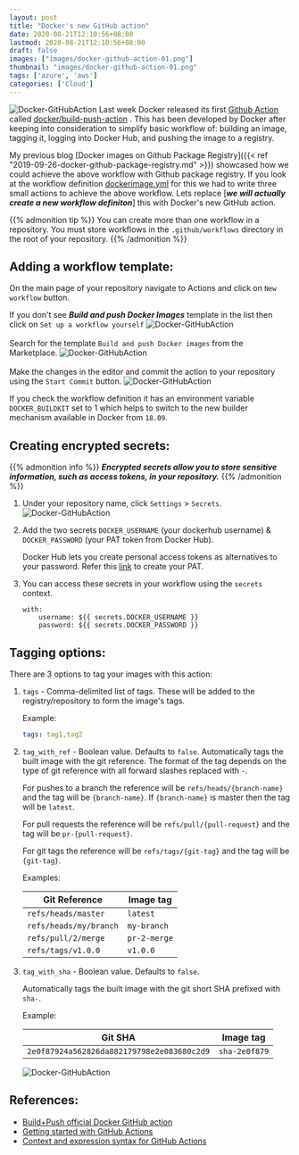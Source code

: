 ```yaml
---
layout: post
title: "Docker's new GitHub action"
date: 2020-08-21T12:10:56+08:00
lastmod: 2020-08-21T12:10:56+08:00
draft: false
images: ["images/docker-github-action-01.png"]
thumbnail: "images/docker-github-action-01.png"
tags: ['azure', 'aws']
categories: ['Cloud']
---
```


![Docker-GitHubAction](/images/docker-github-action-01.png)
Last week Docker released its first [Github Action](https://help.github.com/en/actions/getting-started-with-github-actions/about-github-actions) called [docker/build-push-action](https://github.com/docker/build-push-action) . This has been developed by Docker after keeping into consideration to simplify basic workflow of: building an image, tagging it, logging into Docker Hub, and pushing the image to a registry.

My previous blog [Docker images on Github Package Registry]({{< ref "2019-09-26-docker-github-package-registry.md" >}}) showcased how we could achieve the above workflow with Github package registry. If you look at the workflow definition [dockerimage.yml](https://github.com/sujaypillai/buildxdemo/blob/master/.github/workflows/dockerimage.yml) for this we had to write three small actions to achieve the above workflow. Lets replace [***we will actually create a new workflow definiton***] this with Docker's new GitHub action.

{{% admonition tip %}}
You can create more than one workflow in a repository. You must store workflows in the `.github/workflows` directory in the root of your repository.
{{% /admonition %}}

## Adding a workflow template:
On the main page of your repository navigate to Actions and click on `New workflow` button.

If you don't see ***Build and push Docker Images*** template in the list then click on `Set up a workflow yourself`
![Docker-GitHubAction](/images/docker-github-action-05.png)
\
\
Search for the template `Build and push Docker images` from the Marketplace.
![Docker-GitHubAction](/images/docker-github-action-06.png)
\
\
Make the changes in the editor and commit the action to your repository using the `Start Commit` button.
![Docker-GitHubAction](/images/docker-github-action-07.png)

If you check the workflow definition it has an environment variable `DOCKER_BUILDKIT` set to 1 which helps to switch to the new builder mechanism available in Docker from `18.09`.

## Creating encrypted secrets:
{{% admonition info %}}
***Encrypted secrets allow you to store sensitive information, such as access tokens, in your repository.***
{{% /admonition %}}

1. Under your repository name, click `Settings` > `Secrets`.
    ![Docker-GitHubAction](/images/docker-github-action-08.png)
2. Add the two secrets `DOCKER_USERNAME` (your dockerhub username) & `DOCKER_PASSWORD` (your PAT token from Docker Hub). 

    Docker Hub lets you create personal access tokens as alternatives to your password. Refer this [link](https://docs.docker.com/docker-hub/access-tokens/) to create your PAT.
3. You can access these secrets in your workflow using the `secrets` context.
    ```
    with:
        username: ${{ secrets.DOCKER_USERNAME }}
        password: ${{ secrets.DOCKER_PASSWORD }}
    ```

## Tagging options:
There are 3 options to tag your images with this action:
1. `tags` - Comma-delimited list of tags. These will be added to the registry/repository to form the image's tags.

    Example:

    ```yaml
    tags: tag1,tag2
    ```
2. `tag_with_ref` - Boolean value. Defaults to `false`.
    Automatically tags the built image with the git reference. The format of the tag depends on the type of git reference with all forward slashes replaced with `-`.

    For pushes to a branch the reference will be `refs/heads/{branch-name}` and the tag will be `{branch-name}`. If `{branch-name}` is master then the tag will be `latest`.

    For pull requests the reference will be `refs/pull/{pull-request}` and the tag will be `pr-{pull-request}`.

    For git tags the reference will be `refs/tags/{git-tag}` and the tag will be `{git-tag}`.

    Examples:

    |Git Reference|Image tag|
    |---|---|
    |`refs/heads/master`|`latest`|
    |`refs/heads/my/branch`|`my-branch`|
    |`refs/pull/2/merge`|`pr-2-merge`|
    |`refs/tags/v1.0.0`|`v1.0.0`|
3. `tag_with_sha` - Boolean value. Defaults to `false`.

    Automatically tags the built image with the git short SHA prefixed with `sha-`.

    Example:

    |Git SHA|Image tag|
    |---|---|
    |`2e0f87924a562826da882179798e2e083680c2d9`|`sha-2e0f879`|

    ![Docker-GitHubAction](/images/docker-github-action-09.png)

## References:    
* [Build+Push official Docker GitHub action](https://github.com/docker/build-push-action)
* [Getting started with GitHub Actions](https://help.github.com/en/actions/getting-started-with-github-actions)
* [Context and expression syntax for GitHub Actions](https://help.github.com/en/actions/reference/context-and-expression-syntax-for-github-actions)